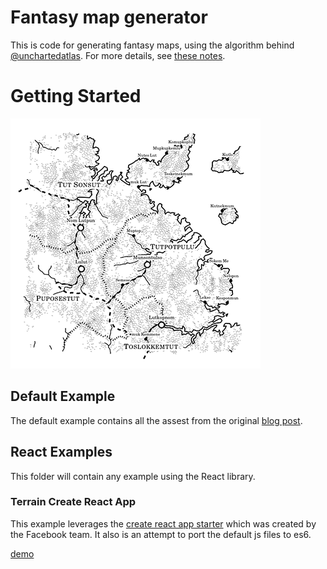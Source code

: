 # Fantasy map generator

This is code for generating fantasy maps, using the algorithm behind [@unchartedatlas][uncharted]. For more details, see [these notes][notes].

[uncharted]: https://twitter.com/unchartedatlas
[notes]: http://mewo2.com/notes/terrain/

# Getting Started

![fantasy map example](map.png)

## Default Example

The default example contains all the assest from the original [blog post](http://mewo2.com/notes/terrain/).

## React Examples 

This folder will contain any example using the React library.

### Terrain Create React App

This example leverages the [create react app starter](https://facebook.github.io/react/blog/2016/07/22/create-apps-with-no-configuration.html) which was created by the Facebook team. It also is an attempt to port the default js files to es6.  

[demo](http://www.headwinds.net/lab/terrain/)

